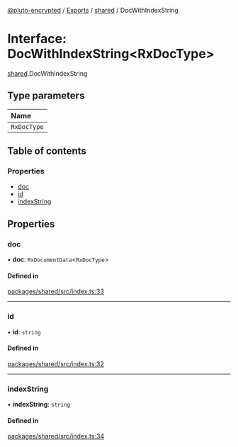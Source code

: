 [@pluto-encrypted](../README.md) / [Exports](../modules.md) / [shared](../modules/shared.md) / DocWithIndexString

# Interface: DocWithIndexString\<RxDocType\>

[shared](../modules/shared.md).DocWithIndexString

## Type parameters

| Name |
| :------ |
| `RxDocType` |

## Table of contents

### Properties

- [doc](shared.DocWithIndexString.md#doc)
- [id](shared.DocWithIndexString.md#id)
- [indexString](shared.DocWithIndexString.md#indexstring)

## Properties

### doc

• **doc**: `RxDocumentData`\<`RxDocType`\>

#### Defined in

[packages/shared/src/index.ts:33](https://github.com/atala-community-projects/pluto-encrypted/blob/788ef360/packages/shared/src/index.ts#L33)

___

### id

• **id**: `string`

#### Defined in

[packages/shared/src/index.ts:32](https://github.com/atala-community-projects/pluto-encrypted/blob/788ef360/packages/shared/src/index.ts#L32)

___

### indexString

• **indexString**: `string`

#### Defined in

[packages/shared/src/index.ts:34](https://github.com/atala-community-projects/pluto-encrypted/blob/788ef360/packages/shared/src/index.ts#L34)
